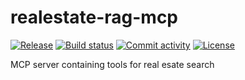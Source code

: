 # realestate-rag-mcp

[![Release](https://img.shields.io/github/v/release/danny-tdoan/realestate-rag-mcp)](https://img.shields.io/github/v/release/danny-tdoan/realestate-rag-mcp)
[![Build status](https://img.shields.io/github/actions/workflow/status/danny-tdoan/realestate-rag-mcp/main.yml?branch=main)](https://github.com/danny-tdoan/realestate-rag-mcp/actions/workflows/main.yml?query=branch%3Amain)
[![Commit activity](https://img.shields.io/github/commit-activity/m/danny-tdoan/realestate-rag-mcp)](https://img.shields.io/github/commit-activity/m/danny-tdoan/realestate-rag-mcp)
[![License](https://img.shields.io/github/license/danny-tdoan/realestate-rag-mcp)](https://img.shields.io/github/license/danny-tdoan/realestate-rag-mcp)

MCP server containing tools for real esate search
